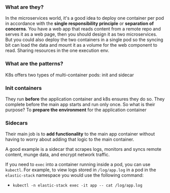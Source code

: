 ### What are they?
In the microservices world, it's a good idea to deploy one container per pod in accordance with the **single responsibility principle** or **separation of concerns**. You have a web app that reads content from a remote repo and serves it as a web page, then you should design it as two microservices. But you could also deploy the two containers in a single pod so the syncing bit can load the data and mount it as a volume for the web component to read. Sharing resources in the one execution env.

### What are the patterns?
K8s offers two types of multi-container pods: init and sidecar

### Init containers
They run **before** the application container and k8s ensures they do so. They complete before the main app starts and run only once.
So what is their purpose? To **prepare the environment** for the application container

### Sidecars
Their main job is to **add functionality** to the main app container without having to worry about adding that logic to the main container.

A good example is a sidecar that scrapes logs, monitors and syncs remote content, munge data, and encrypt network traffic.

If you need to `exec` into a container running inside a pod, you can use `kubectl`. For example, to view logs stored in `/log/app.log` in a pod in the `elastic-stack` namespace you would use the following command:
- `kubectl -n elastic-stack exec -it app -- cat /log/app.log`
